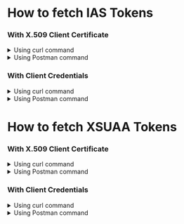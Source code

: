 # How to fetch IAS Tokens
  ### With X.509 Client Certificate
  <details>
    <summary>Using curl command</summary>
    
❗Replace the `<<>>` placeholders with the values from the service configuration.   
```shell script
curl --cert certificate.pem --key key.pem -XPOST <<credentials.url>>/oauth2/token \
  -d 'grant_type=password&client_id=<<credentials.clientid>>&username=<<your ias user>>@global.corp.sap&password=<<your ias password>>'
```
    
  </details>
  <details>
    <summary>Using Postman command</summary>
    
1. Store the certificate and key into separate files in [PEM](https://datatracker.ietf.org/doc/html/rfc7468) format.
      <br>❗ In case you experience invalid PEM file errors, \\n characters might have to be replaced by newlines \n to have the PEM in the correct format.
      ```shell script
         awk '{gsub(/\\n/,"\n")}1' <file>.pem
      ```
2. In Postman navigate to Settings -> Certificates, click on "Add Certificate" and provide the certificate and key `PEM` files and host name.
   <br>![](./postman-mtls.png)
3. Import [Postman Collection](./IAS_XSUAA_token_fetch.postman_collection.json). For more info on how to import it in the Postman see [learning.postman.com](https://learning.postman.com/docs/getting-started/importing-and-exporting-data/#importing-postman-data)
4. Fill in the corresponding Postman variables
   <br>![](./postman-variables.png)
5. Open the 'IAS Token | pswd grant' Postman Collection and send the request
  </details>
  
  ### With Client Credentials
  <details>
    <summary>Using curl command</summary>
    
❗Replace the `<<>>` placeholders with the values from the service configuration.  
```shell script   
curl -XPOST https://<<credentials.clientid>>:<<credentials.clientsecret>>@<<credentials.url>>/oauth2/token \
     -d 'grant_type=password&username=<<your ias user>>&password=<<your ias password>>'
```
  </details>
  <details>
    <summary>Using Postman command</summary>
    
1. Import [Postman Collection](./IAS_XSUAA_token_fetch.postman_collection.json). For more info how to import it in Postman see [learning.postman.com](https://learning.postman.com/docs/getting-started/importing-and-exporting-data/#importing-postman-data)
2. Fill in the corresponding Postman variables
   <br>![](./postman-variables.png)
3. Open the 'Ias Token | pswd grant' Postman Collection and send the request
  </details>

# How to fetch XSUAA Tokens
  ### With X.509 Client Certificate
  <details>
    <summary>Using curl command</summary>
    
❗Replace the `<<>>` placeholders with the values from the service configuration.   
```shell script
curl --cert certificate.pem --key key.pem -XPOST <<VCAP_SERVICES.xsuaa.credentials.certurl>>/oauth/token \
  -d 'grant_type=password&client_id=<<VCAP_SERVICES.xsuaa.credentials.clientid>>&username=<<your xsuaa username>>&password=<<your xsuaa password>>'
```
  </details>
  <details>
    <summary>Using Postman command</summary>

1. Store the certificate and key into separate files in [PEM](https://datatracker.ietf.org/doc/html/rfc7468) format.
      <br>❗ In case you experience invalid PEM file errors, \\n characters might have to be replaced by newlines \n to have the PEM in the correct format.
      ```shell script
         awk '{gsub(/\\n/,"\n")}1' <file>.pem
      ```
2. In Postman navigate to Settings -> Certificates, click on "Add Certificate" and provide the certificate and key `PEM` files and host name.
   <br>![](./postman-mtls.png)
3. Import [Postman Collection](./IAS_XSUAA_token_fetch.postman_collection.json). For more info on how to import it in the Postman see [learning.postman.com](https://learning.postman.com/docs/getting-started/importing-and-exporting-data/#importing-postman-data)
4. Fill in the corresponding Postman variables
   <br>![](./postman-variables.png)
5. Open the 'Xsuaa Token | pswd grant mTLS' Postman Collection and send the request
    </details>
  
  ### With Client Credentials
  <details>
    <summary>Using curl command</summary>
    
❗Replace the `<<>>` placeholders with the values from the service configuration.   
```
curl -X POST <<VCAP_SERVICES.xsuaa.credentials.url>>/oauth/token \
     -H 'Content-Type: application/x-www-form-urlencoded' \
     -d 'client_id=<<VCAP_SERVICES.xsuaa.credentials.clientid>>&client_secret=<<VCAP_SERVICES.xsuaa.credentials.clientsecret>>&grant_type=password&username=<<your xsuaa username>>&password=<<your xsuaa password>>'
```
  </details>
  <details>
    <summary>Using Postman command</summary>
    
1. Import [Postman Collection](./IAS_XSUAA_token_fetch.postman_collection.json). For more info how to import it in Postman see [learning.postman.com](https://learning.postman.com/docs/getting-started/importing-and-exporting-data/#importing-postman-data)
2. Fill in the corresponding Postman variables
   <br>![](./postman-variables.png)
3. Open the 'Xsuaa Token | pswd grant' Postman Collection and send the request

  </details>